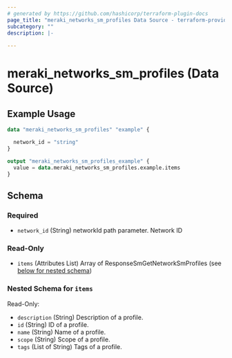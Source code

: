 ```yaml
---
# generated by https://github.com/hashicorp/terraform-plugin-docs
page_title: "meraki_networks_sm_profiles Data Source - terraform-provider-meraki"
subcategory: ""
description: |-
  
---
```


# meraki_networks_sm_profiles (Data Source)



## Example Usage

```terraform
data "meraki_networks_sm_profiles" "example" {

  network_id = "string"
}

output "meraki_networks_sm_profiles_example" {
  value = data.meraki_networks_sm_profiles.example.items
}
```

<!-- schema generated by tfplugindocs -->
## Schema

### Required

- `network_id` (String) networkId path parameter. Network ID

### Read-Only

- `items` (Attributes List) Array of ResponseSmGetNetworkSmProfiles (see [below for nested schema](#nestedatt--items))

<a id="nestedatt--items"></a>
### Nested Schema for `items`

Read-Only:

- `description` (String) Description of a profile.
- `id` (String) ID of a profile.
- `name` (String) Name of a profile.
- `scope` (String) Scope of a profile.
- `tags` (List of String) Tags of a profile.
